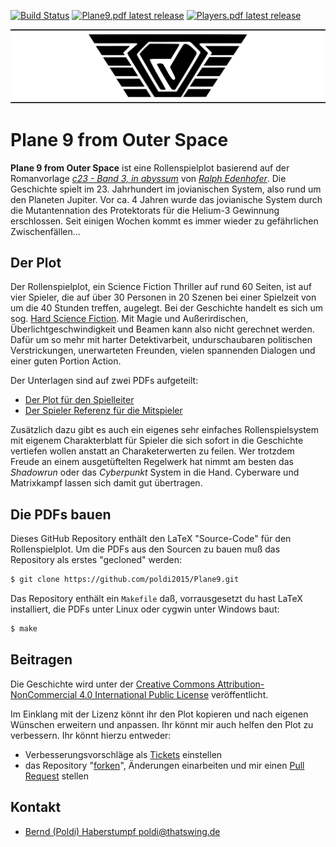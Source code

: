 [![Build Status](https://travis-ci.org/poldi2015/Plane9.svg?branch=master)](https://travis-ci.org/poldi2015/Plane9) [![Plane9.pdf latest release](https://img.shields.io/github/release/poldi2015/Plane9.svg?label=Plane9.pdf)](https://github.com/poldi2015/Plane9/releases/latest/download/Plane9.pdf) [![Players.pdf latest release](https://img.shields.io/github/release/poldi2015/Plane9.svg?label=Players.pdf)](https://github.com/poldi2015/Plane9/releases/latest/download/Players.pdf)

![Logo](images/logo_readme.png)


# Plane 9 from Outer Space

**Plane 9 from Outer Space** ist eine Rollenspielplot basierend auf der Romanvorlage *[c23 - Band 3, in abyssum](https://www.century23.de/index.php/buecher)* von *[Ralph  Edenhofer](https://www.century23.de/index.php/autor)*. Die Geschichte spielt im 23. Jahrhundert im jovianischen System, also rund um den Planeten Jupiter. Vor ca. 4 Jahren wurde das jovianische System durch die Mutantennation des Protektorats für die Helium-3 Gewinnung erschlossen. Seit einigen Wochen kommt es immer wieder zu gefährlichen Zwischenfällen...

## Der Plot

Der Rollenspielplot, ein Science Fiction Thriller auf rund 60 Seiten, ist auf vier Spieler, die auf über 30 Personen in 20 Szenen 
bei einer Spielzeit von um die 40 Stunden treffen, augelegt. Bei der Geschichte handelt es sich um sog. 
[Hard Science Fiction](https://en.wikipedia.org/wiki/Hard_science_fiction). Mit Magie und Außerirdischen, 
Überlichtgeschwindigkeit und Beamen kann also nicht gerechnet werden. Dafür um so mehr mit harter Detektivarbeit, undurschaubaren
politischen Verstrickungen, unerwarteten Freunden, vielen spannenden Dialogen und einer guten Portion Action.

Der Unterlagen sind auf zwei PDFs aufgeteilt:

* [Der Plot für den Spielleiter](https://github.com/poldi2015/Plane9/releases/latest/download/Plane9.pdf)
* [Der Spieler Referenz für die Mitspieler](https://github.com/poldi2015/Plane9/releases/latest/download/Players.pdf)

Zusätzlich dazu gibt es auch ein eigenes sehr einfaches Rollenspielsystem mit eigenem Charakterblatt für Spieler die
sich sofort in die Geschichte vertiefen wollen anstatt an Charaketerwerten zu feilen. Wer trotzdem Freude an einem
ausgetüftelten Regelwerk hat nimmt am besten das *Shadowrun* oder das *Cyberpunkt* System in die Hand. 
Cyberware und Matrixkampf lassen sich damit gut übertragen.

## Die PDFs bauen

Dieses GitHub Repository enthält den LaTeX "Source-Code" für den Rollenspielplot. Um die PDFs aus den Sourcen zu bauen muß das Repository als erstes "gecloned" werden:

```bash
$ git clone https://github.com/poldi2015/Plane9.git
```

Das Repository enthält ein `Makefile` daß, vorrausgesetzt du hast LaTeX installiert, die PDFs unter Linux oder cygwin unter Windows baut:

```bash
$ make
```

## Beitragen

Die Geschichte wird unter der [Creative Commons Attribution-NonCommercial 4.0 International Public
License](LICENSE.txt) veröffentlicht.

Im Einklang mit der Lizenz könnt ihr den Plot kopieren und nach eigenen Wünschen erweitern und anpassen. Ihr könnt mir auch helfen den Plot zu verbessern. Ihr könnt hierzu entweder:

* Verbesserungsvorschläge als [Tickets](https://github.com/poldi2015/Plane9/issues) einstellen
* das Repository "[forken](https://help.github.com/en/articles/fork-a-repo)", Änderungen einarbeiten und mir einen [Pull Request](https://help.github.com/en/articles/creating-a-pull-request-from-a-fork) stellen

## Kontakt

* [Bernd (Poldi) Haberstumpf <poldi@thatswing.de>](mailto:poldi@thatswing.de)
